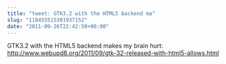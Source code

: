 ```yaml
---
title: "tweet: GTK3.2 with the HTML5 backend ma"
slug: "118455515301937152"
date: "2011-09-26T22:42:50+00:00"
---
```

GTK3.2 with the HTML5 backend makes my brain hurt: http://www.webupd8.org/2011/09/gtk-32-released-with-html5-allows.html